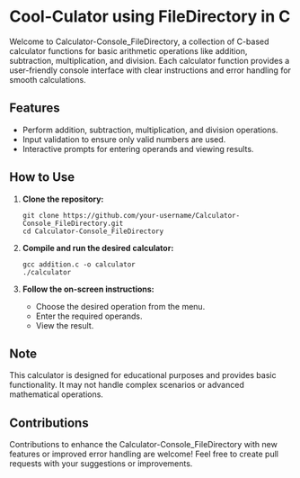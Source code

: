 # Cool-Culator using FileDirectory in C

Welcome to Calculator-Console_FileDirectory, a collection of C-based calculator functions for basic arithmetic operations like addition, subtraction, multiplication, and division. Each calculator function provides a user-friendly console interface with clear instructions and error handling for smooth calculations.

## Features

- Perform addition, subtraction, multiplication, and division operations.
- Input validation to ensure only valid numbers are used.
- Interactive prompts for entering operands and viewing results.

## How to Use

1. **Clone the repository:**
   ```
   git clone https://github.com/your-username/Calculator-Console_FileDirectory.git
   cd Calculator-Console_FileDirectory
   ```

2. **Compile and run the desired calculator:**
   ```
   gcc addition.c -o calculator
   ./calculator
   ```

3. **Follow the on-screen instructions:** 
   - Choose the desired operation from the menu.
   - Enter the required operands.
   - View the result.

## Note

This calculator is designed for educational purposes and provides basic functionality. It may not handle complex scenarios or advanced mathematical operations.

## Contributions

Contributions to enhance the Calculator-Console_FileDirectory with new features or improved error handling are welcome! Feel free to create pull requests with your suggestions or improvements.
